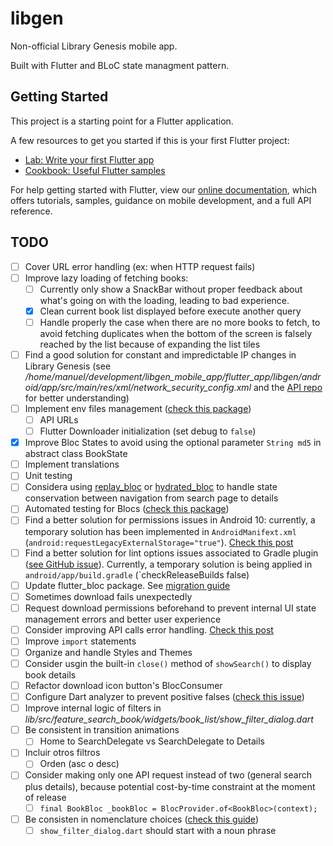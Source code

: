 # libgen

Non-official Library Genesis mobile app.

Built with Flutter and BLoC state managment pattern.

## Getting Started

This project is a starting point for a Flutter application.

A few resources to get you started if this is your first Flutter project:

- [Lab: Write your first Flutter app](https://flutter.dev/docs/get-started/codelab)
- [Cookbook: Useful Flutter samples](https://flutter.dev/docs/cookbook)

For help getting started with Flutter, view our
[online documentation](https://flutter.dev/docs), which offers tutorials,
samples, guidance on mobile development, and a full API reference.


## TODO

- [ ] Cover URL error handling (ex: when HTTP request fails)
- [ ] Improve lazy loading of fetching books:
  - [ ] Currently only show a SnackBar without proper feedback about what's going on with the loading, leading to bad experience.
  - [x] Clean current book list displayed before execute another query
  - [ ] Handle properly the case when there are no more books to fetch, to avoid fetching duplicates when the bottom of the screen is falsely reached by the list because of expanding the list tiles
- [ ] Find a good solution for constant and impredictable IP changes in Library Genesis (see _/home/manuel/development/libgen_mobile_app/flutter_app/libgen/android/app/src/main/res/xml/network_security_config.xml_ and the [API repo](https://github.com/manuelvargastapia/libgen_api/tree/master) for better understanding)
- [ ] Implement env files management ([check this package](https://pub.dev/packages/envify))
  - [ ] API URLs
  - [ ] Flutter Downloader initialization (set debug to `false`)
- [x] Improve Bloc States to avoid using the optional parameter `String md5` in abstract class BookState
- [ ] Implement translations
- [ ] Unit testing
- [ ] Considera using [replay_bloc](https://pub.dev/packages/replay_bloc) or [hydrated_bloc](https://pub.dev/packages/hydrated_bloc) to handle state conservation between navigation from search page to details
- [ ] Automated testing for Blocs ([check this package](https://pub.dev/packages/bloc_test))
- [ ] Find a better solution for permissions issues in Android 10: currently, a temporary solution has been implemented in `AndroidManifext.xml` (`android:requestLegacyExternalStorage="true"`). [Check this post](https://medium.com/@sriramaripirala/android-10-open-failed-eacces-permission-denied-da8b630a89df)
- [ ] Find a better solution for lint options issues associated to Gradle plugin ([see GitHub issue](https://github.com/flutter/flutter/issues/30598)). Currently, a temporary solution is being applied in `android/app/build.gradle` (`checkReleaseBuilds false)
- [ ] Update flutter_bloc package. See [migration guide](https://bloclibrary.dev/#/migration)
- [ ] Sometimes download fails unexpectedly
- [ ] Request download permissions beforehand to prevent internal UI state management errors and better user experience
- [ ] Consider improving API calls error handling. [Check this post](https://medium.com/solidmvp-africa/making-your-api-calls-in-flutter-the-right-way-f0a03e35b4b1)
- [ ] Improve `import` statements
- [ ] Organize and handle Styles and Themes
- [ ] Consider usgin the built-in `close()` method of `showSearch()` to display book details
- [ ] Refactor download icon button's BlocConsumer
- [ ] Configure Dart analyzer to prevent positive falses ([check this issue](https://github.com/felangel/bloc/issues/587))
- [ ] Improve internal logic of filters in *lib/src/feature_search_book/widgets/book_list/show_filter_dialog.dart*
- [ ] Be consistent in transition animations
  - [ ] Home to SearchDelegate vs SearchDelegate to Details
- [ ] Incluir otros filtros
  - [ ] Orden (asc o desc)
- [ ] Consider making only one API request instead of two (general search plus details), because potential cost-by-time constraint at the moment of release
  - [ ] `final BookBloc _bookBloc = BlocProvider.of<BookBloc>(context);`
- [ ] Be consisten in nomenclature choices ([check this guide](https://dart.dev/guides/language/effective-dart))
  - [ ] `show_filter_dialog.dart` should start with a noun phrase